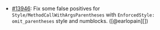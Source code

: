 * [#13946](https://github.com/rubocop/rubocop/pull/13946): Fix some false positives for `Style/MethodCallWithArgsParentheses` with `EnforcedStyle: omit_parentheses` style and numblocks. ([@earlopain][])
